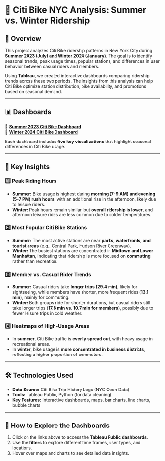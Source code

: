 # 🚀 Citi Bike NYC Analysis: Summer vs. Winter Ridership

## 📌 Overview
This project analyzes Citi Bike ridership patterns in New York City during **Summer 2023 (July) and Winter 2024 (January)**. The goal is to identify seasonal trends, peak usage times, popular stations, and differences in user behavior between casual riders and members.

Using **Tableau**, we created interactive dashboards comparing ridership trends across these two periods. The insights from this analysis can help Citi Bike optimize station distribution, bike availability, and promotions based on seasonal demand.

---

## 📊 Dashboards
🔗 **[Summer 2023 Citi Bike Dashboard](https://public.tableau.com/app/profile/carlos.fernando.s.nchez.lozano/viz/Dashboard_summer/SummerDashboard?publish=yes)**  
🔗 **[Winter 2024 Citi Bike Dashboard](https://public.tableau.com/app/profile/carlos.fernando.s.nchez.lozano/viz/Dashboard_Winter/WinterDashboard?publish=yes)**  

Each dashboard includes **five key visualizations** that highlight seasonal differences in Citi Bike usage.

---

## 📌 Key Insights

### 1️⃣ Peak Riding Hours
- **Summer:** Bike usage is highest during **morning (7-9 AM) and evening (5-7 PM) rush hours**, with an additional rise in the afternoon, likely due to leisure riders.  
- **Winter:** Peak hours remain similar, but **overall ridership is lower**, and afternoon leisure rides are less common due to colder temperatures.  

### 2️⃣ Most Popular Citi Bike Stations
- **Summer:** The most active stations are near **parks, waterfronts, and tourist areas** (e.g., Central Park, Hudson River Greenway).  
- **Winter:** The busiest stations are concentrated in **Midtown and Lower Manhattan**, indicating that ridership is more focused on **commuting** rather than recreation.  

### 3️⃣ Member vs. Casual Rider Trends
- **Summer:** Casual riders take **longer trips (29.4 min)**, likely for sightseeing, while members have shorter, more frequent rides (**13.1 min**), mainly for commuting.  
- **Winter:** Both groups ride for shorter durations, but casual riders still take longer trips (**17.8 min vs. 10.7 min for members**), possibly due to fewer leisure trips in cold weather.  

### 4️⃣ Heatmaps of High-Usage Areas
- In **summer**, Citi Bike traffic is **evenly spread out**, with heavy usage in recreational areas.  
- In **winter**, bike usage is **more concentrated in business districts**, reflecting a higher proportion of commuters.  

---

## 🛠️ Technologies Used
- **Data Source:** Citi Bike Trip History Logs (NYC Open Data)  
- **Tools:** Tableau Public, Python (for data cleaning)  
- **Key Features:** Interactive dashboards, maps, bar charts, line charts, bubble charts  

---

## 📌 How to Explore the Dashboards
1. Click on the links above to access the **Tableau Public dashboards**.  
2. Use the **filters** to explore different time frames, user types, and locations.  
3. Hover over maps and charts to see detailed data insights.  

